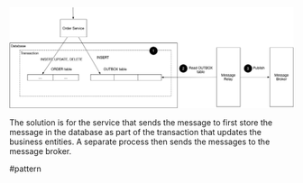 ![](TransactionalOutbox.png)

The solution is for the service that sends the message to first store the message in the database as part of the transaction that updates the business entities. A separate process then sends the messages to the message broker.

#pattern